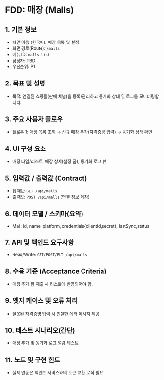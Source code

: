 # FDD: 매장 (Malls)

## 1. 기본 정보
- 화면 이름 (한국어): 매장 목록 및 설정
- 화면 경로(Route): `/malls`
- 메뉴 ID: `malls-list`
- 담당자: TBD
- 우선순위: P1

## 2. 목표 및 설명
- 목적: 연결된 쇼핑몰(판매 채널)을 등록/관리하고 동기화 상태 및 로그를 모니터링합니다.

## 3. 주요 사용자 플로우
- 플로우 1: 매장 목록 조회 → 신규 매장 추가(자격증명 입력) → 동기화 상태 확인

## 4. UI 구성 요소
- 매장 타일/리스트, 매장 상세(설정 폼), 동기화 로그 뷰

## 5. 입력값 / 출력값 (Contract)
- 입력값: `GET /api/malls`
- 출력값: `POST /api/malls` (연결 정보 저장)

## 6. 데이터 모델 / 스키마(요약)
- Mall: id, name, platform, credentials{clientId,secret}, lastSync,status

## 7. API 및 백엔드 요구사항
- Read/Write: `GET/POST/PUT /api/malls`

## 8. 수용 기준 (Acceptance Criteria)
- 매장 추가 폼 제출 시 리스트에 반영되어야 함.

## 9. 엣지 케이스 및 오류 처리
- 잘못된 자격증명 입력 시 친절한 에러 메시지 제공

## 10. 테스트 시나리오(간단)
- 매장 추가 및 동기화 로그 열람 테스트

## 11. 노트 및 구현 힌트
- 실제 연동은 백엔드 서비스와의 토큰 교환 로직 필요
